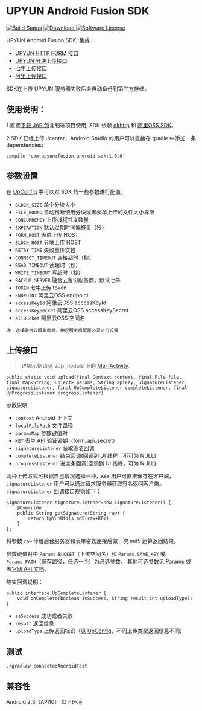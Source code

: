 # UPYUN Android Fusion SDK

[![Build Status](https://travis-ci.org/upyun/android-fusion-sdk.svg?branch=master)](https://travis-ci.org/upyun/android-fusion-sdk)
[ ![Download](https://api.bintray.com/packages/upyun/maven/fusion-android-sdk/images/download.svg) ](https://bintray.com/upyun/maven/fusion-android-sdk/_latestVersion)
[![Software License](https://img.shields.io/badge/license-MIT-brightgreen.svg)](License.md)

UPYUN Android Fusion SDK, 集成：
- [UPYUN HTTP FORM 接口](http://docs.upyun.com/api/form_api/)
- [UPYUN 分块上传接口](http://docs.upyun.com/api/multipart_upload/)
- [七牛上传接口](http://developer.qiniu.com/docs/v6/api/overview/up/upload-models/)
- [阿里上传接口](https://help.aliyun.com/document_detail/oss/sdk/android-sdk/upload-object.html?spm=5176.docoss/sdk/android-sdk/preface.6.281.7RIWDc)

SDK在上传 UPYUN 服务器失败后会自动备份到第三方存储。

## 使用说明：

1.直接[下载 JAR 包](http://jcenter.bintray.com/com/upyun/fusion-android-sdk/1.0.0/)复制进项目使用, SDK 依赖 [okhttp](http://square.github.io/okhttp/) 和 [阿里OSS SDK](https://help.aliyun.com/document_detail/oss/sdk/android-sdk/preface.html?spm=5176.docoss/sdk/android-sdk/upload-object.6.276.j9dUjt)。

2.SDK 已经上传 Jcenter，Android Studio 的用户可以直接在 gradle 中添加一条 dependencies:

```
compile 'com.upyun:fusion-android-sdk:1.0.0'
```
## 参数设置

在 [UpConfig](https://github.com/upyun/android-fusion-sdk/blob/master/fusion-android-sdk/src/main/java/com/upyun/library/common/UpConfig.java) 中可以对 SDK 的一些参数进行配置。

* `BLOCK_SIZE` 单个分块大小
* `FILE_BOUND` 自动判断使用分块或者表单上传的文件大小界限
* `CONCURRENCY` 上传线程并发数量
* `EXPIRATION` 默认过期时间偏移量（秒）
* `FORM_HOST` 表单上传 HOST
* `BLOCK_HOST` 分块上传 HOST
* `RETRY_TIME` 失败重传次数
* `CONNECT_TIMEOUT` 连接超时（秒）
* `READ_TIMEOUT` 读超时（秒）
* `WRITE_TIMEOUT` 写超时（秒）
* `BACKUP_SERVER` 融合云备份服务商，默认七牛
* `TOKEN` 七牛上传 token
* `ENDPOINT` 阿里云OSS endpoint
* `accessKeyId` 阿里云OSS accessKeyId
* `accessKeySecret` 阿里云OSS accessKeySecret
* `aliBucket` 阿里云OSS 空间名

`注：选择融合云服务商后，相应服务商配置必须进行设置`


## 上传接口

> 详细示例请见 app module 下的 [MainActivity](https://github.com/upyun/android-fusion-sdk/blob/master/app/src/main/java/com/upyun/fusionyun/MainActivity.java)。


```
public static void upload(final Context context, final File file, final Map<String, Object> params, String apiKey, SignatureListener signatureListener, final UpCompleteListener completeListener, final UpProgressListener progressListener)
```
参数说明：

* `context` Android 上下文
* `localFilePath` 文件路径
* `paramsMap` 参数键值对
* `KEY` 表单 API 验证密钥（form_api_secret）
* `signatureListener` 获取签名回调
* `completeListener` 结束回调(回调到 UI 线程，不可为 NULL)
* `progressListener` 进度条回调(回调到 UI 线程，可为 NULL)


两种上传方式可根据自己情况选择一种，`KEY` 用户可直接保存在客户端，`signatureListener` 用户可以通过请求服务器获取签名返回客户端。`signatureListener` 回调接口规则如下：

```
SignatureListener signatureListener=new SignatureListener() {
    @Override
    public String getSignature(String raw) {
        return UpYunUtils.md5(raw+KEY);
    }
};
```
将参数 `raw` 传给后台服务器和表单密匙连接后做一次 md5 运算返回结果。

参数键值对中 `Params.BUCKET`（上传空间名）和 `Params.SAVE_KEY` 或 `Params.PATH`（保存路径，任选一个）为必选参数，
其他可选参数见 [Params](https://github.com/upyun/android-fusion-sdk/blob/master/fusion-android-sdk/src/main/java/com/upyun/library/common/Params.java) 或者[官网 API 文档](http://docs.upyun.com/api/form_api/)。

结束回调说明：

```
public interface UpCompleteListener {
    void onComplete(boolean isSuccess, String result,int uploadType);
}
```
* `isSuccess` 成功或者失败
* `result` 返回信息
* `uploadType` 上传返回标识（见 [UpConfig](https://github.com/upyun/android-fusion-sdk/blob/master/fusion-android-sdk/src/main/java/com/upyun/library/common/UpConfig.java)，不同上传类型返回信息不同）


## 测试

```
./gradlew connectedAndroidTest
```
 

## 兼容性

Android 2.3（API10） 以上环境
